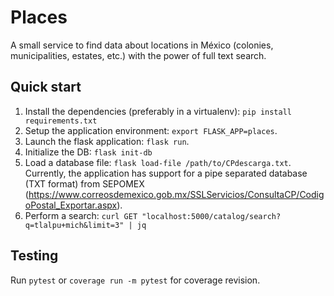 # Places

A small service to find data about locations in México (colonies,
municipalities, estates, etc.) with the power of full text search.

## Quick start

1. Install the dependencies (preferably in a virtualenv): `pip install
   requirements.txt`
2. Setup the application environment: `export FLASK_APP=places`.
3. Launch the flask application: `flask run`.
4. Initialize the DB: `flask init-db`
5. Load a database file: `flask load-file /path/to/CPdescarga.txt`. Currently,
   the application has support for a pipe separated database (TXT format) from SEPOMEX
   (https://www.correosdemexico.gob.mx/SSLServicios/ConsultaCP/CodigoPostal_Exportar.aspx).
6. Perform a search: `curl GET
   "localhost:5000/catalog/search?q=tlalpu+mich&limit=3" | jq`

## Testing

Run `pytest` or `coverage run -m pytest` for coverage revision.

